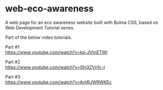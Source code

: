 # web-eco-awareness
A web page for an eco awareness website built with Bulma CSS, based on Web Development Tutorial series.

Part of the below video tutorials.

Part #1  
https://www.youtube.com/watch?v=kp-JVtnETWI

Part #2  
https://www.youtube.com/watch?v=0hj3ZVn1c-I

Part #3  
https://www.youtube.com/watch?v=AntRJWRWKEc

